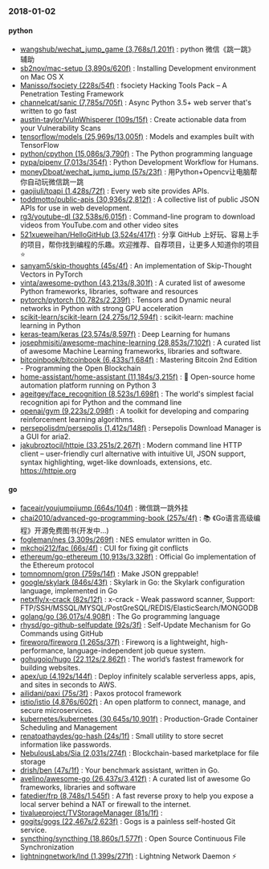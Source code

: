 ### 2018-01-02

#### python
* [wangshub/wechat_jump_game (3,768s/1,201f)](https://github.com/wangshub/wechat_jump_game) : python 微信《跳一跳》辅助
* [sb2nov/mac-setup (3,890s/620f)](https://github.com/sb2nov/mac-setup) : Installing Development environment on Mac OS X
* [Manisso/fsociety (228s/54f)](https://github.com/Manisso/fsociety) : fsociety Hacking Tools Pack – A Penetration Testing Framework
* [channelcat/sanic (7,785s/705f)](https://github.com/channelcat/sanic) : Async Python 3.5+ web server that's written to go fast
* [austin-taylor/VulnWhisperer (109s/15f)](https://github.com/austin-taylor/VulnWhisperer) : Create actionable data from your Vulnerability Scans
* [tensorflow/models (25,969s/13,005f)](https://github.com/tensorflow/models) : Models and examples built with TensorFlow
* [python/cpython (15,086s/3,790f)](https://github.com/python/cpython) : The Python programming language
* [pypa/pipenv (7,013s/354f)](https://github.com/pypa/pipenv) : Python Development Workflow for Humans.
* [moneyDboat/wechat_jump_jump (57s/23f)](https://github.com/moneyDboat/wechat_jump_jump) : 用Python+Opencv让电脑帮你自动玩微信跳一跳
* [gaojiuli/toapi (1,428s/72f)](https://github.com/gaojiuli/toapi) : Every web site provides APIs.
* [toddmotto/public-apis (30,936s/2,812f)](https://github.com/toddmotto/public-apis) : A collective list of public JSON APIs for use in web development.
* [rg3/youtube-dl (32,538s/6,015f)](https://github.com/rg3/youtube-dl) : Command-line program to download videos from YouTube.com and other video sites
* [521xueweihan/HelloGitHub (3,524s/417f)](https://github.com/521xueweihan/HelloGitHub) : 分享 GitHub 上好玩、容易上手的项目，帮你找到编程的乐趣。欢迎推荐、自荐项目，让更多人知道你的项目⭐️
* [sanyam5/skip-thoughts (45s/4f)](https://github.com/sanyam5/skip-thoughts) : An implementation of Skip-Thought Vectors in PyTorch
* [vinta/awesome-python (43,213s/8,301f)](https://github.com/vinta/awesome-python) : A curated list of awesome Python frameworks, libraries, software and resources
* [pytorch/pytorch (10,782s/2,239f)](https://github.com/pytorch/pytorch) : Tensors and Dynamic neural networks in Python with strong GPU acceleration
* [scikit-learn/scikit-learn (24,275s/12,594f)](https://github.com/scikit-learn/scikit-learn) : scikit-learn: machine learning in Python
* [keras-team/keras (23,574s/8,597f)](https://github.com/keras-team/keras) : Deep Learning for humans
* [josephmisiti/awesome-machine-learning (28,853s/7,102f)](https://github.com/josephmisiti/awesome-machine-learning) : A curated list of awesome Machine Learning frameworks, libraries and software.
* [bitcoinbook/bitcoinbook (6,433s/1,684f)](https://github.com/bitcoinbook/bitcoinbook) : Mastering Bitcoin 2nd Edition - Programming the Open Blockchain
* [home-assistant/home-assistant (11,184s/3,215f)](https://github.com/home-assistant/home-assistant) : 🏡 Open-source home automation platform running on Python 3
* [ageitgey/face_recognition (8,523s/1,698f)](https://github.com/ageitgey/face_recognition) : The world's simplest facial recognition api for Python and the command line
* [openai/gym (9,223s/2,098f)](https://github.com/openai/gym) : A toolkit for developing and comparing reinforcement learning algorithms.
* [persepolisdm/persepolis (1,412s/148f)](https://github.com/persepolisdm/persepolis) : Persepolis Download Manager is a GUI for aria2.
* [jakubroztocil/httpie (33,251s/2,267f)](https://github.com/jakubroztocil/httpie) : Modern command line HTTP client – user-friendly curl alternative with intuitive UI, JSON support, syntax highlighting, wget-like downloads, extensions, etc. https://httpie.org

#### go
* [faceair/youjumpijump (664s/104f)](https://github.com/faceair/youjumpijump) : 微信跳一跳外挂
* [chai2010/advanced-go-programming-book (257s/4f)](https://github.com/chai2010/advanced-go-programming-book) : 📚 《Go语言高级编程》开源免费图书(开发中...)
* [fogleman/nes (3,309s/269f)](https://github.com/fogleman/nes) : NES emulator written in Go.
* [mkchoi212/fac (66s/4f)](https://github.com/mkchoi212/fac) : CUI for fixing git conflicts
* [ethereum/go-ethereum (10,913s/3,328f)](https://github.com/ethereum/go-ethereum) : Official Go implementation of the Ethereum protocol
* [tomnomnom/gron (759s/14f)](https://github.com/tomnomnom/gron) : Make JSON greppable!
* [google/skylark (846s/43f)](https://github.com/google/skylark) : Skylark in Go: the Skylark configuration language, implemented in Go
* [netxfly/x-crack (82s/12f)](https://github.com/netxfly/x-crack) : x-crack - Weak password scanner, Support: FTP/SSH/MSSQL/MYSQL/PostGreSQL/REDIS/ElasticSearch/MONGODB
* [golang/go (36,017s/4,908f)](https://github.com/golang/go) : The Go programming language
* [rhysd/go-github-selfupdate (92s/3f)](https://github.com/rhysd/go-github-selfupdate) : Self-Update Mechanism for Go Commands using GitHub
* [fireworq/fireworq (1,265s/37f)](https://github.com/fireworq/fireworq) : Fireworq is a lightweight, high-performance, language-independent job queue system.
* [gohugoio/hugo (22,112s/2,862f)](https://github.com/gohugoio/hugo) : The world’s fastest framework for building websites.
* [apex/up (4,192s/144f)](https://github.com/apex/up) : Deploy infinitely scalable serverless apps, apis, and sites in seconds to AWS.
* [ailidani/paxi (75s/3f)](https://github.com/ailidani/paxi) : Paxos protocol framework
* [istio/istio (4,876s/602f)](https://github.com/istio/istio) : An open platform to connect, manage, and secure microservices.
* [kubernetes/kubernetes (30,645s/10,901f)](https://github.com/kubernetes/kubernetes) : Production-Grade Container Scheduling and Management
* [renatoathaydes/go-hash (24s/1f)](https://github.com/renatoathaydes/go-hash) : Small utility to store secret information like passwords.
* [NebulousLabs/Sia (2,031s/274f)](https://github.com/NebulousLabs/Sia) : Blockchain-based marketplace for file storage
* [drish/ben (47s/1f)](https://github.com/drish/ben) : Your benchmark assistant, written in Go.
* [avelino/awesome-go (26,437s/3,412f)](https://github.com/avelino/awesome-go) : A curated list of awesome Go frameworks, libraries and software
* [fatedier/frp (8,748s/1,545f)](https://github.com/fatedier/frp) : A fast reverse proxy to help you expose a local server behind a NAT or firewall to the internet.
* [tivalueproject/TVStorageManager (81s/1f)](https://github.com/tivalueproject/TVStorageManager) : 
* [gogits/gogs (22,467s/2,623f)](https://github.com/gogits/gogs) : Gogs is a painless self-hosted Git service.
* [syncthing/syncthing (18,860s/1,577f)](https://github.com/syncthing/syncthing) : Open Source Continuous File Synchronization
* [lightningnetwork/lnd (1,399s/271f)](https://github.com/lightningnetwork/lnd) : Lightning Network Daemon ⚡️
